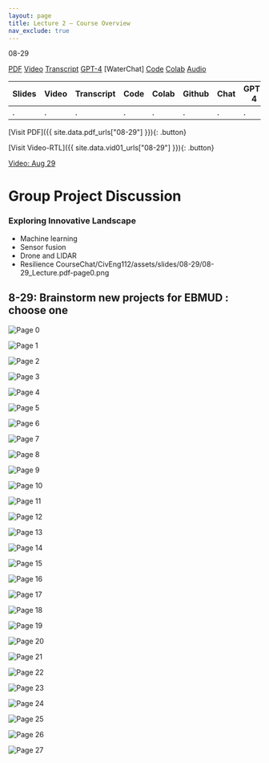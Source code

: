 ```yaml
---
layout: page
title: Lecture 2 – Course Overview
nav_exclude: true
---
```

08-29

[PDF]()
[Video]()
[Transcript]()
[GPT-4]()
[WaterChat]
[Code]()
[Colab]()
[Audio]()

| Slides | Video | Transcript | Code | Colab | Github | Chat | GPT-4 | LLaMA | Galactica |
| ------ | ----- | ---------- | ---- | ----- | ------ | ---- | ----- | ----- | --------- |
| .      | .     | .          | .    | .     | .      | .    | .     | .     | .          |

[Visit PDF]({{ site.data.pdf_urls["08-29"] }}){: .button}

[Visit Video-RTL]({{ site.data.vid01_urls["08-29"] }}){: .button}

[Video: Aug 29](https://kaf.berkeley.edu/media/t/1_kd00vhf3/269232482)

# Group Project Discussion
### Exploring Innovative Landscape
- Machine learning
- Sensor fusion
- Drone and LIDAR
- Resilience
CourseChat/CivEng112/assets/slides/08-29/08-29_Lecture.pdf-page0.png
## 8-29: Brainstorm new projects for EBMUD : choose one

![Page 0]( /CivEng112/assets/slides/08-29/08-29_Lecture.pdf-page0.png )

![Page 1]( /CivEng112/assets/slides/08-29/08-29_Lecture.pdf-page1.png )

![Page 2]( /CivEng112/assets/slides/08-29/08-29_Lecture.pdf-page2.png )

![Page 3]( /CivEng112/assets/slides/08-29/08-29_Lecture.pdf-page3.png )

![Page 4]( /CivEng112/assets/slides/08-29/08-29_Lecture.pdf-page4.png )

![Page 5]( /CivEng112/assets/slides/08-29/08-29_Lecture.pdf-page5.png )

![Page 6]( /CivEng112/assets/slides/08-29/08-29_Lecture.pdf-page6.png )

![Page 7]( /CivEng112/assets/slides/08-29/08-29_Lecture.pdf-page7.png )

![Page 8]( /CivEng112/assets/slides/08-29/08-29_Lecture.pdf-page8.png )

![Page 9]( /CivEng112/assets/slides/08-29/08-29_Lecture.pdf-page9.png )

![Page 10]( /CivEng112/assets/slides/08-29/08-29_Lecture.pdf-page10.png )


![Page 11]( /CivEng112/assets/slides/08-29/08-29_Lecture.pdf-page11.png )

![Page 12]( /CivEng112/assets/slides/08-29/08-29_Lecture.pdf-page12.png )

![Page 13]( /CivEng112/assets/slides/08-29/08-29_Lecture.pdf-page13.png )

![Page 14]( /CivEng112/assets/slides/08-29/08-29_Lecture.pdf-page14.png )

![Page 15]( /CivEng112/assets/slides/08-29/08-29_Lecture.pdf-page15.png )

![Page 16]( /CivEng112/assets/slides/08-29/08-29_Lecture.pdf-page16.png )

![Page 17]( /CivEng112/assets/slides/08-29/08-29_Lecture.pdf-page17.png )

![Page 18]( /CivEng112/assets/slides/08-29/08-29_Lecture.pdf-page18.png )

![Page 19]( /CivEng112/assets/slides/08-29/08-29_Lecture.pdf-page19.png )

![Page 20]( /CivEng112/assets/slides/08-29/08-29_Lecture.pdf-page20.png )

![Page 21]( /CivEng112/assets/slides/08-29/08-29_Lecture.pdf-page21.png )

![Page 22]( /CivEng112/assets/slides/08-29/08-29_Lecture.pdf-page22.png )

![Page 23]( /CivEng112/assets/slides/08-29/08-29_Lecture.pdf-page23.png )

![Page 24]( /CivEng112/assets/slides/08-29/08-29_Lecture.pdf-page24.png )

![Page 25]( /CivEng112/assets/slides/08-29/08-29_Lecture.pdf-page25.png )

![Page 26]( /CivEng112/assets/slides/08-29/08-29_Lecture.pdf-page26.png )

![Page 27]( /CivEng112/assets/slides/08-29/08-29_Lecture.pdf-page27.png )

